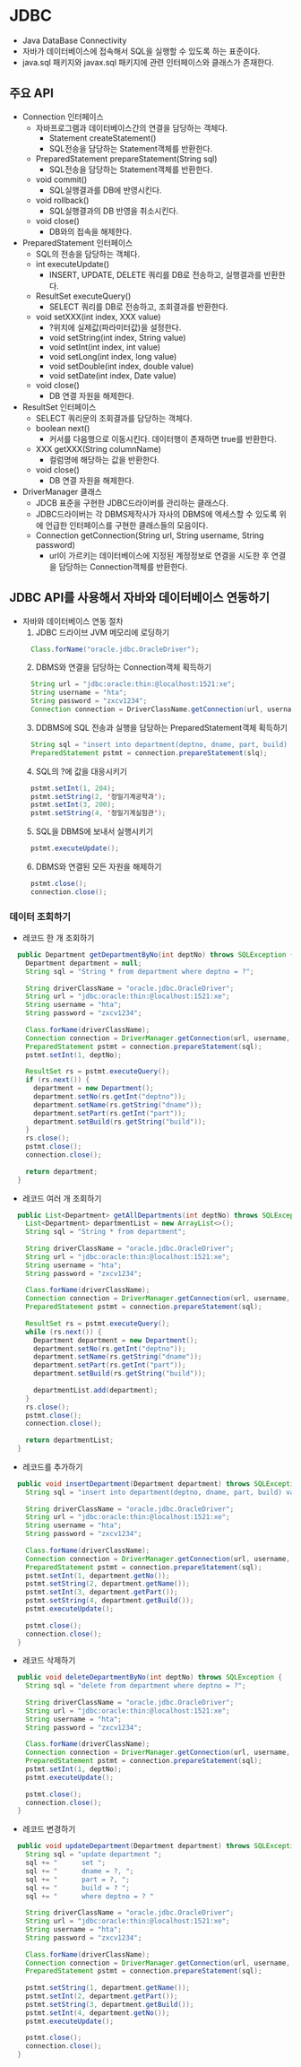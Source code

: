 # JDBC
- Java DataBase Connectivity
- 자바가 데이터베이스에 접속해서 SQL을 실행할 수 있도록 하는 표준이다.
- java.sql 패키지와 javax.sql 패키지에 관련 인터페이스와 클래스가 존재한다.

## 주요 API
- Connection 인터페이스
  + 자바프로그램과 데이터베이스간의 연결을 담당하는 객체다.
	+ Statement createStatement()
    - SQL전송을 담당하는 Statement객체를 반환한다.
  + PreparedStatement prepareStatement(String sql)
    - SQL전송을 담당하는 Statement객체를 반환한다.
  + void commit()
    * SQL실행결과를 DB에 반영시킨다.
  + void rollback()
    * SQL실행결과의 DB 반영을 취소시킨다.
  + void close()
    * DB와의 접속을 해제한다.
- PreparedStatement 인터페이스
  + SQL의 전송을 담당하는 객체다.
  + int executeUpdate()
    * INSERT, UPDATE, DELETE 쿼리를 DB로 전송하고, 실행결과를 반환한다.
  + ResultSet executeQuery()
    * SELECT 쿼리를 DB로 전송하고, 조회결과를 반환한다.
  + void setXXX(int index, XXX value)
    * ?위치에 실제값(파라미터값)을 설정한다.
    * void setString(int index, String value)
    * void setInt(int index, int value)
    * void setLong(int index, long value)
    * void setDouble(int index, double value)
    * void setDate(int index, Date value)
  + void close()
    * DB 연결 자원을 해제한다.
- ResultSet 인터페이스
  + SELECT 쿼리문의 조회결과를 담당하는 객체다.
  + boolean next()
    * 커서를 다음행으로 이동시킨다. 데이터행이 존재하면 true를 반환한다.
  + XXX getXXX(String columnName)
    * 컬럼명에 해당하는 값을 반환한다.
  + void close()
    * DB 연결 자원을 해제한다.
- DriverManager 클래스
  + JDCB 표준을 구현한 JDBC드라이버를 관리하는 클래스다.
  + JDBC드라이버는 각 DBMS제작사가 자사의 DBMS에 엑세스할 수 있도록 위에 언급한 인터페이스를 구현한 클래스들의 모음이다.
  + Connection getConnection(String url, String username, String password)
    * url이 가르키는 데이터베이스에 지정된 계정정보로 연결을 시도한 후 연결을 담당하는 Connection객체를 반환한다.
    
 ## JDBC API를 사용해서 자바와 데이터베이스 연동하기
 - 자바와 데이터베이스 연동 절차
   1. JDBC 드라이브 JVM 메모리에 로딩하기
   ```java
     Class.forName("oracle.jdbc.OracleDriver");
   ```
   2. DBMS와 연결을 담당하는 Connection객체 획득하기
   ```java
     String url = "jdbc:oracle:thin:@localhost:1521:xe";
     String username = "hta";
     String password = "zxcv1234";
     Connection connection = DriverClassName.getConnection(url, username, password);
   ```
   3. DDBMS에 SQL 전송과 실행을 담당하는 PreparedStatement객체 획득하기
   ```java
     String sql = "insert into department(deptno, dname, part, build) values (?, ?, ?, ?)";
     PreparedStatement pstmt = connection.prepareStatement(slq);
   ```
   4. SQL의 ?에 값을 대응시키기
   ```java
     pstmt.setInt(1, 204);
     pstmt.setString(2, '정밀기계공학과');
     pstmt.setInt(3, 200);
     pstmt.setString(4, '정밀기계실험관');
   ```
   5. SQL을 DBMS에 보내서 실행시키기
   ```java
     pstmt.executeUpdate();
   ```
   6. DBMS와 연결된 모든 자원을 해제하기
   ```java
     pstmt.close();
     connection.close();
   ```
### 데이터 조회하기
- 레코드 한 개 조회하기
```java
  public Department getDepartmentByNo(int deptNo) throws SQLException {
    Department department = null;
    String sql = "String * from department where deptno = ?";
  
    String driverClassName = "oracle.jdbc.OracleDriver";
    String url = "jdbc:oracle:thin:@localhost:1521:xe";
    String username = "hta";
    String password = "zxcv1234";
  
    Class.forName(driverClassName);
    Connection connection = DriverManager.getConnection(url, username, password);
    PreparedStatement pstmt = connection.prepareStatement(sql);
    pstmt.setInt(1, deptNo);
    
    ResultSet rs = pstmt.executeQuery();
    if (rs.next()) {
      department = new Department();
      department.setNo(rs.getInt("deptno"));
      department.setName(rs.getString("dname"));
      department.setPart(rs.getInt("part"));
      department.setBuild(rs.getString("build"));
    }
    rs.close();
    pstmt.close();
    connection.close();
    
    return department;
  }
```
- 레코드 여러 개 조회하기
```java
  public List<Department> getAllDepartments(int deptNo) throws SQLException {
    List<Department> departmentList = new ArrayList<>();
    String sql = "String * from department";
  
    String driverClassName = "oracle.jdbc.OracleDriver";
    String url = "jdbc:oracle:thin:@localhost:1521:xe";
    String username = "hta";
    String password = "zxcv1234";
  
    Class.forName(driverClassName);
    Connection connection = DriverManager.getConnection(url, username, password);
    PreparedStatement pstmt = connection.prepareStatement(sql);
    
    ResultSet rs = pstmt.executeQuery();
    while (rs.next()) {
      Department department = new Department();
      department.setNo(rs.getInt("deptno"));
      department.setName(rs.getString("dname"));
      department.setPart(rs.getInt("part"));
      department.setBuild(rs.getString("build"));
      
      departmentList.add(department);
    }
    rs.close();
    pstmt.close();
    connection.close();
    
    return departmentList;
  }
```
- 레코드를 추가하기
```java
  public void insertDepartment(Department department) throws SQLException {
    String sql = "insert into department(deptno, dname, part, build) values (?,?,?,?)";
  
    String driverClassName = "oracle.jdbc.OracleDriver";
    String url = "jdbc:oracle:thin:@localhost:1521:xe";
    String username = "hta";
    String password = "zxcv1234";
  
    Class.forName(driverClassName);
    Connection connection = DriverManager.getConnection(url, username, password);
    PreparedStatement pstmt = connection.prepareStatement(sql);
    pstmt.setInt(1, department.getNo());
    pstmt.setString(2, department.getName());
    pstmt.setInt(3, department.getPart());
    pstmt.setString(4, department.getBuild());
    pstmt.executeUpdate();
    
    pstmt.close();
    connection.close();
  }
```
- 레코드 삭제하기
```java
  public void deleteDepartmentByNo(int deptNo) throws SQLException {
    String sql = "delete from department where deptno = ?";
  
    String driverClassName = "oracle.jdbc.OracleDriver";
    String url = "jdbc:oracle:thin:@localhost:1521:xe";
    String username = "hta";
    String password = "zxcv1234";
  
    Class.forName(driverClassName);
    Connection connection = DriverManager.getConnection(url, username, password);
    PreparedStatement pstmt = connection.prepareStatement(sql);
    pstmt.setInt(1, deptNo);
    pstmt.executeUpdate();
    
    pstmt.close();
    connection.close();
  }
```
- 레코드 변경하기
```java
  public void updateDepartment(Department department) throws SQLException {
    String sql = "update department ";
    sql += "      set ";
    sql += "      dname = ?, ";
    sql += "      part = ?, ";
    sql += "      build = ? ";
    sql += "      where deptno = ? "
    
    String driverClassName = "oracle.jdbc.OracleDriver";
    String url = "jdbc:oracle:thin:@localhost:1521:xe";
    String username = "hta";
    String password = "zxcv1234";
  
    Class.forName(driverClassName);
    Connection connection = DriverManager.getConnection(url, username, password);
    PreparedStatement pstmt = connection.prepareStatement(sql);
   
    pstmt.setString(1, department.getName());
    pstmt.setInt(2, department.getPart());
    pstmt.setString(3, department.getBuild());
    pstmt.setInt(4, department.getNo());
    pstmt.executeUpdate();
    
    pstmt.close();
    connection.close();
  }
```

